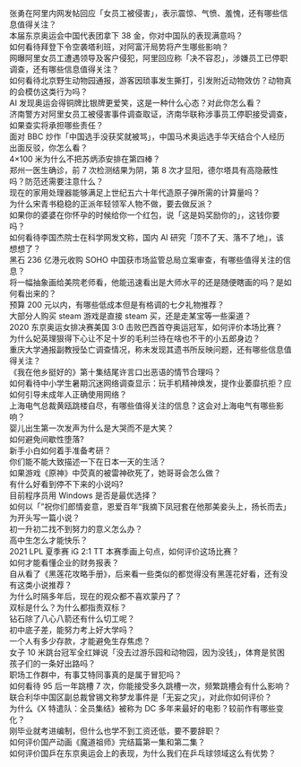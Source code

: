 张勇在阿里内网发帖回应「女员工被侵害」，表示震惊、气愤、羞愧，还有哪些信息值得关注？  
本届东京奥运会中国代表团拿下 38 金，你对中国队的表现满意吗？  
如何看待拜登下令空袭塔利班，对阿富汗局势将产生哪些影响？  
网曝阿里女员工遭遇领导及客户侵犯，阿里回应称「决不容忍」，涉嫌员工已停职调查，还有哪些信息值得关注？  
如何看待北京野生动物园通报，游客因琐事发生撕打，引发附近动物效仿？动物真的会模仿这类行为吗？  
AI 发现奥运会得铜牌比银牌更爱笑，这是一种什么心态？对此你怎么看？  
济南警方对阿里女员工被侵害事件调查取证，济南华联称涉事员工停职接受调查，如果查实将承担哪些责任？  
面对 BBC 炒作「中国选手没获奖就被骂」，中国马术奥运选手华天结合个人经历出面反驳，你怎么看？  
4×100 米为什么不把苏炳添安排在第四棒？  
郑州一医生确诊，前 7 次检测结果为阴，第 8 次才显阳，德尔塔具有高隐蔽性吗？防范还需要注意什么？  
现在的家用处理器能够满足上世纪五六十年代造原子弹所需的计算量吗？  
为什么宋青书稳稳的正派年轻领军人物不做，要去做反派？  
如果你的婆婆在你怀孕的时候给你一个红包，说「这是妈奖励你的」，这钱你要吗？  
如何看待李国杰院士在科学网发文称，国内 AI 研究「顶不了天、落不了地」，该想想了？  
黑石 236 亿港元收购 SOHO 中国获市场监管总局立案审查，有哪些值得关注的信息？  
将一幅抽象画给美院老师看，他能迅速看出是大师水平的还是随便瞎画的吗？是如何看出来的？  
预算 200 元以内，有哪些低成本但是有格调的七夕礼物推荐？  
大部分人购买 steam 游戏是直接 steam 买，还是走某宝等一些渠道？  
2020 东京奥运女排决赛美国 3:0 击败巴西首夺奥运冠军，如何评价本场比赛？  
为什么妃英理狠得下心让不足十岁的毛利兰待在啥也不干的小五郎身边？  
重庆大学通报副教授坠亡调查情况，称未发现其遗书所反映问题，还有哪些信息值得关注？  
《我在他乡挺好的》第十集结尾许言口出恶语的情节合理吗？  
如何看待中小学生暑期沉迷网络调查显示：玩手机精神焕发，提作业萎靡抗拒？应如何引导未成年人正确使用网络？  
上海电气总裁黄瓯跳楼自尽，有哪些值得关注的信息？这会对上海电气有哪些影响？  
婴儿出生第一次发声为什么是大哭而不是大笑？  
如何避免间歇性堕落?  
新手小白如何着手准备考研？  
你们能不能大致描述一下在日本一天的生活？  
如果游戏《原神》中荧真的被雷神砍死了，她哥哥会怎么做？  
有什么好看到停不下来的小说吗?  
目前程序员用 Windows 是否是最优选择？  
如何以「”祝你们郎情妾意，恩爱百年“我摘下凤冠套在他那美妾头上，扬长而去」为开头写一篇小说？  
初一升初二找不到努力的意义怎么办？  
高中生怎么才能快乐？  
2021 LPL 夏季赛 iG 2:1 TT 本赛季画上句点，如何评价这场比赛？  
如何才能看懂企业的财务报表？  
自从看了《黑莲花攻略手册》，后来看一些类似的都觉得没有黑莲花好看，还有没有这类小说推荐？  
为什么时隔多年后，现在的观众都不喜欢蒙丹了？  
双标是什么？为什么都指责双标？  
钻石除了八心八箭还有什么切工呢？  
初中底子差，能努力考上好大学吗？  
一个人有多少存款，才能避免生存焦虑？  
女子 10 米跳台冠军全红婵说「没去过游乐园和动物园，因为没钱」，体育是贫困孩子们的一条好出路吗？  
职场工作群中，有事艾特同事真的是属于冒犯吗？  
如何看待 95 后一年跳槽 7 次，你能接受多久跳槽一次，频繁跳槽会有什么影响？  
联合利华中国区副总裁曾锡文称梦龙事件是「无妄之灾」，对此你如何评价？  
为什么《X 特遣队：全员集结》被称为 DC 多年来最好的电影？较前作有哪些变化？  
刚毕业就考进编制，但什么也学不到工资还低，要不要辞职？  
如何评价国产动画《魔道祖师》完结篇第一集和第二集？  
如何评价国乒在东京奥运会上的表现，为什么我们在乒乓球领域这么有优势？  
